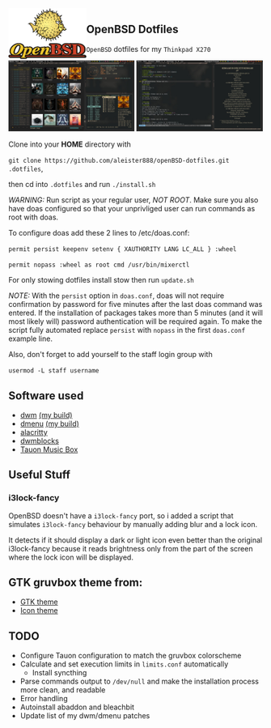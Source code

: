 <img src="https://raw.githubusercontent.com/aleister888/openBSD-dotfiles/master/img/openbsd-logo.svg" align="left" height="100px">

## OpenBSD Dotfiles

`OpenBSD` dotfiles for my `Thinkpad X270`

<p float="left">
    <img src="https://raw.githubusercontent.com/aleister888/openBSD-dotfiles/main/img/screenshot1.jpg" width="49.5%" />
    <img src="https://raw.githubusercontent.com/aleister888/openBSD-dotfiles/main/img/screenshot.jpg" width="49.5%" />
</p>

Clone into your __HOME__ directory with

`git clone https://github.com/aleister888/openBSD-dotfiles.git .dotfiles`,

then cd into `.dotfiles` and run `./install.sh`

_WARNING:_ Run script as your regular user, _NOT ROOT_. Make sure you also have doas configured so that your unprivliged user can run commands as root with doas.

To configure doas add these 2 lines to /etc/doas.conf:

`permit persist keepenv setenv { XAUTHORITY LANG LC_ALL } :wheel`

`permit nopass :wheel as root cmd /usr/bin/mixerctl`

For only stowing dotfiles install stow then run `update.sh`

_NOTE:_ With the `persist` option in `doas.conf`, doas will not require confirmation by password for five minutes after the last doas command was entered. If the installation of packages takes more than 5 minutes (and it will most likely will) password authentication will be required again. To make the script fully automated replace `persist` with `nopass` in the first `doas.conf` example line.

Also, don't forget to add yourself to the staff login group with

`usermod -L staff username`

## Software used

- [dwm](https://dwm.suckless.org/) [(my build)](https://github.com/aleister888/openBSD-dotfiles/tree/main/dwm)
- [dmenu](https://tools.suckless.org/dmenu/) [(my build)](https://github.com/aleister888/openBSD-dotfiles/tree/main/dmenu)
- [alacritty](https://alacritty.org/)
- [dwmblocks](https://github.com/UtkarshVerma/dwmblocks-async/)
- [Tauon Music Box](https://github.com/Taiko2k/TauonMusicBox)

## Useful Stuff

### i3lock-fancy

OpenBSD doesn't have a `i3lock-fancy` port, so i added a script that
simulates `i3lock-fancy` behaviour by manually adding blur and a lock icon.

It detects if it should display a dark or light icon even better than
the original i3lock-fancy because it reads brightness only from the part
of the screen where the lock icon will be displayed.

## GTK gruvbox theme from:

- [GTK theme](https://github.com/jmattheis/gruvbox-dark-icons-gtk)
- [Icon theme](https://github.com/jmattheis/gruvbox-dark-gtk)

## TODO

- Configure Tauon configuration to match the gruvbox colorscheme
- Calculate and set execution limits in `limits.conf` automatically
    - Install syncthing
- Parse commands output to `/dev/null` and make the installation process more clean, and readable
- Error handling
- Autoinstall abaddon and bleachbit
- Update list of my dwm/dmenu patches
